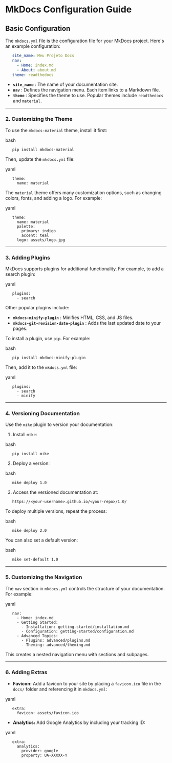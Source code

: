 # MkDocs Configuration Guide

## Basic Configuration

The `mkdocs.yml` file is the configuration file for your MkDocs project. Here's an example configuration:

```yaml
   site_name: Meu Projeto Docs
   nav:
     - Home: index.md
     - About: about.md
   theme: readthedocs
```

* **`site_name`** : The name of your documentation site.
* **`nav`** : Defines the navigation menu. Each item links to a Markdown file.
* **`theme`** : Specifies the theme to use. Popular themes include `readthedocs` and `material`.

---

### 2. **Customizing the Theme**

To use the `mkdocs-material` theme, install it first:

bash


```
   pip install mkdocs-material
```

Then, update the `mkdocs.yml` file:

yaml


```
   theme:
     name: material
```

The `material` theme offers many customization options, such as changing colors, fonts, and adding a logo. For example:

yaml


```
   theme:
     name: material
     palette:
       primary: indigo
       accent: teal
     logo: assets/logo.jpg
```

---

### 3. **Adding Plugins**

MkDocs supports plugins for additional functionality. For example, to add a search plugin:

yaml


```
   plugins:
     - search
```

Other popular plugins include:

* **`mkdocs-minify-plugin`** : Minifies HTML, CSS, and JS files.
* **`mkdocs-git-revision-date-plugin`** : Adds the last updated date to your pages.

To install a plugin, use `pip`. For example:

bash


```
   pip install mkdocs-minify-plugin
```

Then, add it to the `mkdocs.yml` file:

yaml


```
   plugins:
     - search
     - minify
```

---

### 4. **Versioning Documentation**

Use the `mike` plugin to version your documentation:

1. Install `mike`:

bash


```
   pip install mike
```

2. Deploy a version:

bash


```
   mike deploy 1.0
```

3. Access the versioned documentation at:


```
   https://<your-username>.github.io/<your-repo>/1.0/
```

To deploy multiple versions, repeat the process:

bash


```
   mike deploy 2.0
```

You can also set a default version:

bash


```
   mike set-default 1.0
```

---

### 5. **Customizing the Navigation**

The `nav` section in `mkdocs.yml` controls the structure of your documentation. For example:

yaml


```
   nav:
     - Home: index.md
     - Getting Started:
       - Installation: getting-started/installation.md
       - Configuration: getting-started/configuration.md
     - Advanced Topics:
       - Plugins: advanced/plugins.md
       - Theming: advanced/theming.md
```

This creates a nested navigation menu with sections and subpages.

---

### 6. **Adding Extras**

* **Favicon:** Add a favicon to your site by placing a `favicon.ico` file in the `docs/` folder and referencing it in `mkdocs.yml`:

yaml


```
   extra:
     favicon: assets/favicon.ico
```

* **Analytics:** Add Google Analytics by including your tracking ID:

yaml


```
   extra:
     analytics:
       provider: google
       property: UA-XXXXX-Y
```
